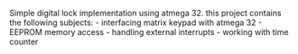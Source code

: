Simple digital lock implementation using atmega 32.
this project contains the following subjects:
    - interfacing matrix keypad with atmega 32
    - EEPROM memory access
    - handling external interrupts
    - working with time counter